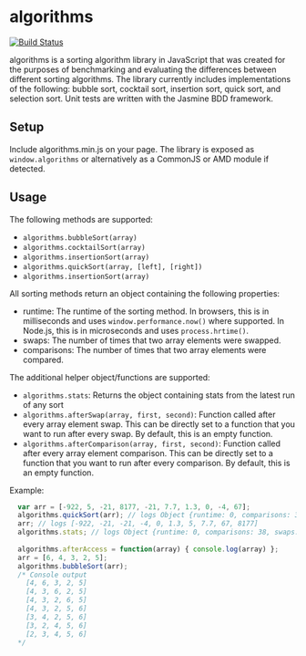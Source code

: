   algorithms
==================

[![Build Status](https://travis-ci.org/hermantran/js-algorithms.png?branch=master)](https://travis-ci.org/hermantran/js-algorithms)

algorithms is a sorting algorithm library in JavaScript that was created for the purposes of benchmarking and evaluating the differences between different sorting algorithms. The library currently includes implementations of the following: bubble sort, cocktail sort, insertion sort, quick sort, and selection sort. Unit tests are written with the Jasmine BDD framework.

## Setup
Include algorithms.min.js on your page. The library is exposed as `window.algorithms` or alternatively as a CommonJS or AMD module if detected. 

## Usage
The following methods are supported:
* `algorithms.bubbleSort(array)`
* `algorithms.cocktailSort(array)`
* `algorithms.insertionSort(array)`
* `algorithms.quickSort(array, [left], [right])`
* `algorithms.insertionSort(array)`

All sorting methods return an object containing the following properties:
* runtime: The runtime of the sorting method. In browsers, this is in milliseconds and uses `window.performance.now()` where supported. In Node.js, this is in microseconds and uses `process.hrtime()`.
* swaps: The number of times that two array elements were swapped.
* comparisons: The number of times that two array elements were compared.

The additional helper object/functions are supported:
* `algorithms.stats`: Returns the object containing stats from the latest run of any sort
* `algorithms.afterSwap(array, first, second)`: Function called after every array element swap. This can be directly set to a function that you want to run after every swap. By default, this is an empty function.
* `algorithms.afterComparison(array, first, second)`: Function called after every array element comparison. This can be directly set to a function that you want to run after every comparison. By default, this is an empty function.

Example:
```js
  var arr = [-922, 5, -21, 8177, -21, 7.7, 1.3, 0, -4, 67];
  algorithms.quickSort(arr); // logs Object {runtime: 0, comparisons: 38, swaps: 21}
  arr; // logs [-922, -21, -21, -4, 0, 1.3, 5, 7.7, 67, 8177]
  algorithms.stats; // logs Object {runtime: 0, comparisons: 38, swaps: 21}
  
  algorithms.afterAccess = function(array) { console.log(array) };
  arr = [6, 4, 3, 2, 5];
  algorithms.bubbleSort(arr);
  /* Console output
    [4, 6, 3, 2, 5]
    [4, 3, 6, 2, 5]
    [4, 3, 2, 6, 5] 
    [4, 3, 2, 5, 6] 
    [3, 4, 2, 5, 6] 
    [3, 2, 4, 5, 6] 
    [2, 3, 4, 5, 6] 
  */
  
```